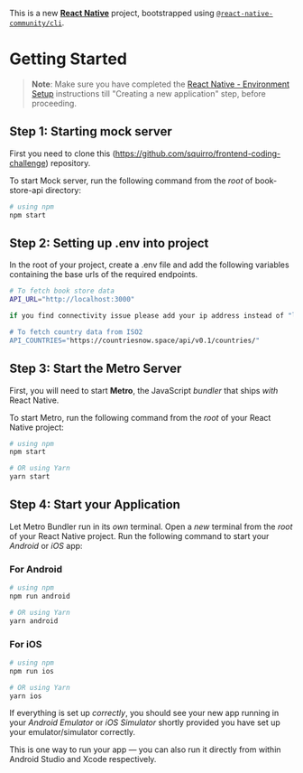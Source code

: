 This is a new [**React Native**](https://reactnative.dev) project, bootstrapped using [`@react-native-community/cli`](https://github.com/react-native-community/cli).

# Getting Started

>**Note**: Make sure you have completed the [React Native - Environment Setup](https://reactnative.dev/docs/environment-setup) instructions till "Creating a new application" step, before proceeding.

## Step 1: Starting mock server

First you need to clone this (https://github.com/squirro/frontend-coding-challenge) repository.

To start Mock server, run the following command from the _root_ of book-store-api directory:

```bash
# using npm
npm start

```

## Step 2: Setting up .env into project

In the root of your project, create a .env file and add the following variables containing the base urls of the required endpoints.

```bash
# To fetch book store data
API_URL="http://localhost:3000"

if you find connectivity issue please add your ip address instead of "localhost. For an example,  http://192.168.0.0:3000/

# To fetch country data from ISO2
API_COUNTRIES="https://countriesnow.space/api/v0.1/countries/"
```

## Step 3: Start the Metro Server

First, you will need to start **Metro**, the JavaScript _bundler_ that ships _with_ React Native.

To start Metro, run the following command from the _root_ of your React Native project:

```bash
# using npm
npm start

# OR using Yarn
yarn start
```

## Step 4: Start your Application

Let Metro Bundler run in its _own_ terminal. Open a _new_ terminal from the _root_ of your React Native project. Run the following command to start your _Android_ or _iOS_ app:

### For Android

```bash
# using npm
npm run android

# OR using Yarn
yarn android
```

### For iOS

```bash
# using npm
npm run ios

# OR using Yarn
yarn ios
```

If everything is set up _correctly_, you should see your new app running in your _Android Emulator_ or _iOS Simulator_ shortly provided you have set up your emulator/simulator correctly.

This is one way to run your app — you can also run it directly from within Android Studio and Xcode respectively.
